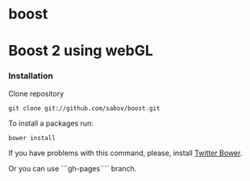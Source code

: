 boost
=====

Boost 2 using webGL
==================

### Installation

Clone repository

    git clone git://github.com/sabov/boost.git

To install a packages run:

    bower install

If you have problems with this command, please, install [Twitter Bower](http://twitter.github.com/bower/).

Or you can use ```gh-pages```` branch.
